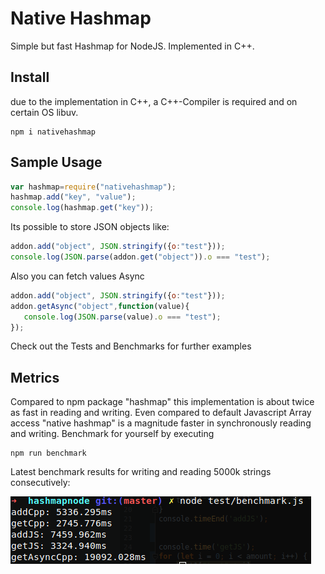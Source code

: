 # Native Hashmap  
  
Simple but fast Hashmap for NodeJS. Implemented in C++.

## Install
due to the implementation in C++, a C++-Compiler is required and on certain OS libuv.


```
npm i nativehashmap
```
## Sample Usage

```javascript
var hashmap=require("nativehashmap");
hashmap.add("key", "value");
console.log(hashmap.get("key"));
```

Its possible to store JSON objects like:

```javascript
addon.add("object", JSON.stringify({o:"test"}));
console.log(JSON.parse(addon.get("object")).o === "test");
```

Also you can fetch values Async

```javascript
addon.add("object", JSON.stringify({o:"test"}));
addon.getAsync("object",function(value){
   console.log(JSON.parse(value).o === "test"); 
});
```

Check out the Tests and Benchmarks for further examples

## Metrics

Compared to npm package "hashmap" this implementation is about twice as fast in reading and writing.
Even compared to default Javascript Array access "native hashmap" is a magnitude faster in synchronously reading and writing.
Benchmark for yourself by executing

```
npm run benchmark
```
Latest benchmark results for writing and reading 5000k strings consecutively:

![alt text](benchmark.png "latest benchmark")
